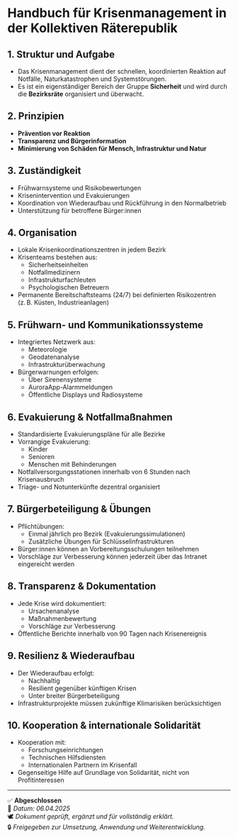 # Handbuch für Krisenmanagement in der Kollektiven Räterepublik
<!--
Autor: Fabio Weidner
Version: 1.0
Sektion: Justiz & Sicherheit
Veröffentlichung: April 2025
-->

## 1. Struktur und Aufgabe
- Das Krisenmanagement dient der schnellen, koordinierten Reaktion auf Notfälle, Naturkatastrophen und Systemstörungen.
- Es ist ein eigenständiger Bereich der Gruppe **Sicherheit** und wird durch die **Bezirksräte** organisiert und überwacht.

## 2. Prinzipien
- **Prävention vor Reaktion**
- **Transparenz und Bürgerinformation**
- **Minimierung von Schäden für Mensch, Infrastruktur und Natur**

## 3. Zuständigkeit
- Frühwarnsysteme und Risikobewertungen
- Krisenintervention und Evakuierungen
- Koordination von Wiederaufbau und Rückführung in den Normalbetrieb
- Unterstützung für betroffene Bürger:innen

## 4. Organisation
- Lokale Krisenkoordinationszentren in jedem Bezirk
- Krisenteams bestehen aus:
  - Sicherheitseinheiten
  - Notfallmedizinern
  - Infrastrukturfachleuten
  - Psychologischen Betreuern
- Permanente Bereitschaftsteams (24/7) bei definierten Risikozentren (z. B. Küsten, Industrieanlagen)

## 5. Frühwarn- und Kommunikationssysteme
- Integriertes Netzwerk aus:
  - Meteorologie
  - Geodatenanalyse
  - Infrastrukturüberwachung
- Bürgerwarnungen erfolgen:
  - Über Sirenensysteme
  - AuroraApp-Alarmmeldungen
  - Öffentliche Displays und Radiosysteme

## 6. Evakuierung & Notfallmaßnahmen
- Standardisierte Evakuierungspläne für alle Bezirke
- Vorrangige Evakuierung:
  - Kinder
  - Senioren
  - Menschen mit Behinderungen
- Notfallversorgungsstationen innerhalb von 6 Stunden nach Krisenausbruch
- Triage- und Notunterkünfte dezentral organisiert

## 7. Bürgerbeteiligung & Übungen
- Pflichtübungen:
  - Einmal jährlich pro Bezirk (Evakuierungssimulationen)
  - Zusätzliche Übungen für Schlüsselinfrastrukturen
- Bürger:innen können an Vorbereitungsschulungen teilnehmen
- Vorschläge zur Verbesserung können jederzeit über das Intranet eingereicht werden

## 8. Transparenz & Dokumentation
- Jede Krise wird dokumentiert:
  - Ursachenanalyse
  - Maßnahmenbewertung
  - Vorschläge zur Verbesserung
- Öffentliche Berichte innerhalb von 90 Tagen nach Krisenereignis

## 9. Resilienz & Wiederaufbau
- Der Wiederaufbau erfolgt:
  - Nachhaltig
  - Resilient gegenüber künftigen Krisen
  - Unter breiter Bürgerbeteiligung
- Infrastrukturprojekte müssen zukünftige Klimarisiken berücksichtigen

## 10. Kooperation & internationale Solidarität
- Kooperation mit:
  - Forschungseinrichtungen
  - Technischen Hilfsdiensten
  - Internationalen Partnern im Krisenfall
- Gegenseitige Hilfe auf Grundlage von Solidarität, nicht von Profitinteressen

---

✅ **Abgeschlossen**  
📅 *Datum: 06.04.2025*  
🕊️ *Dokument geprüft, ergänzt und für vollständig erklärt.*  
🔒 *Freigegeben zur Umsetzung, Anwendung und Weiterentwicklung.*
